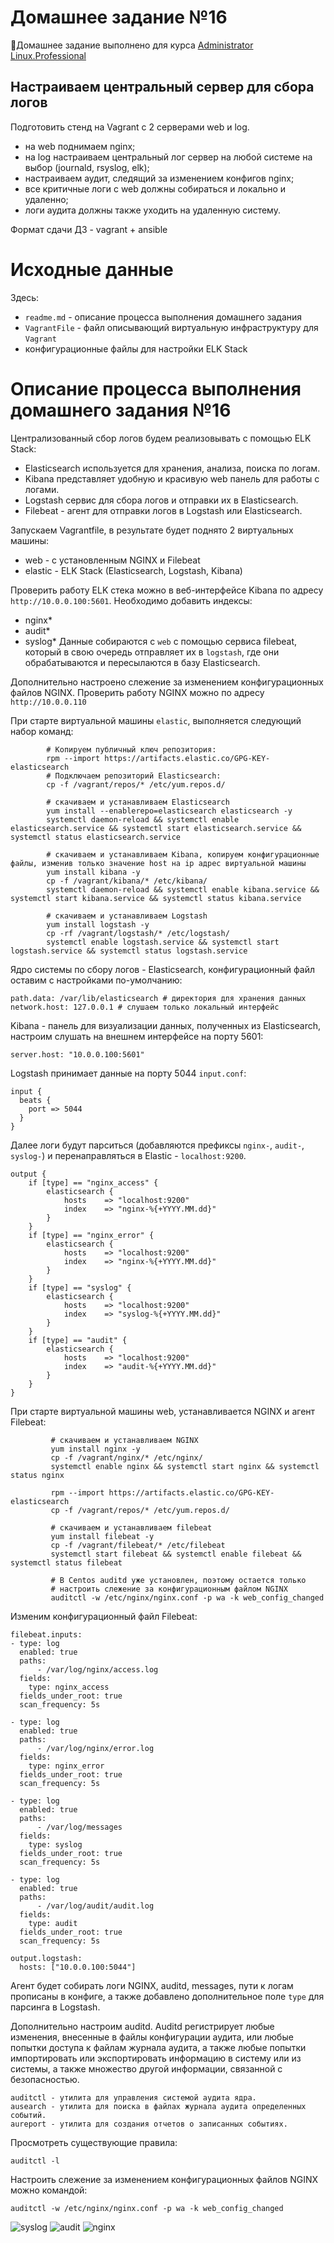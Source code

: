 # **Домашнее задание №16**

🔖Домашнее задание выполнено для курса [Administrator Linux.Professional](https://otus.ru/lessons/linux-professional/)

## **Настраиваем центральный сервер для сбора логов**
 
Подготовить стенд на Vagrant с 2 серверами web и log. 
- на web поднимаем nginx;
- на log настраиваем центральный лог сервер на любой системе на выбор (journald, rsyslog, elk);
- настраиваем аудит, следящий за изменением конфигов nginx;
- все критичные логи с web должны собираться и локально и удаленно;
- логи аудита должны также уходить на удаленную систему.

Формат сдачи ДЗ - vagrant + ansible

# **Исходные данные**

Здесь:
- `readme.md` - описание процесса выполнения домашнего задания
- `VagrantFile` - файл описывающий виртуальную инфраструктуру для `Vagrant`
- конфигурационные файлы для настройки ELK Stack

# **Описание процесса выполнения домашнего задания №16**

Централизованный сбор логов будем реализовывать с помощью ELK Stack:

- Elasticsearch используется для хранения, анализа, поиска по логам.
- Kibana представляет удобную и красивую web панель для работы с логами.
- Logstash сервис для сбора логов и отправки их в Elasticsearch. 
- Filebeat - агент для отправки логов в Logstash или Elasticsearch.

Запускаем Vagrantfile, в результате будет поднято 2 виртуальных машины: 
 - web - с установленным NGINX и Filebeat
 - elastic - ELK Stack (Elasticsearch, Logstash, Kibana)
 
 Проверить работу ELK стека можно в веб-интерфейсе Kibana по адресу `http://10.0.0.100:5601`. 
 Необходимо добавить индексы:
 - nginx*
 - audit*
 - syslog*
 Данные собираются с `web` с помощью сервиса filebeat, который в свою очередь отправляет их в `logstash`, 
 где они обрабатываются и пересылаются в базу Elasticsearch. 
 
 Дополнительно настроено слежение за изменением конфигурационных файлов NGINX. Проверить работу NGINX можно по адресу `http://10.0.0.110`
 
 При старте виртуальной машины `elastic`, выполняется следующий набор команд:
 ```
         # Копируем публичный ключ репозитория:
         rpm --import https://artifacts.elastic.co/GPG-KEY-elasticsearch
         # Подключаем репозиторий Elasticsearch:
         cp -f /vagrant/repos/* /etc/yum.repos.d/

         # скачиваем и устанавливаем Elasticsearch
         yum install --enablerepo=elasticsearch elasticsearch -y
         systemctl daemon-reload && systemctl enable elasticsearch.service && systemctl start elasticsearch.service && systemctl status elasticsearch.service

         # скачиваем и устанавливаем Kibana, копируем конфигурационные файлы, изменив только значение host на ip адрес виртуальной машины 
         yum install kibana -y
         cp -f /vagrant/kibana/* /etc/kibana/
         systemctl daemon-reload && systemctl enable kibana.service && systemctl start kibana.service && systemctl status kibana.service

         # скачиваем и устанавливаем Logstash 
         yum install logstash -y
         cp -rf /vagrant/logstash/* /etc/logstash/
         systemctl enable logstash.service && systemctl start logstash.service && systemctl status logstash.service
```
Ядро системы по сбору логов - Elasticsearch, конфигурационный файл оставим с настройками по-умолчанию:
```
path.data: /var/lib/elasticsearch # директория для хранения данных
network.host: 127.0.0.1 # слушаем только локальный интерфейс
```
Kibana - панель для визуализации данных, полученных из Elasticsearch, настроим слушать на внешнем интерфейсе на порту 5601:
```
server.host: "10.0.0.100:5601"
``` 
Logstash принимает данные на порту 5044 `input.conf`:
```
input {
  beats {
    port => 5044
  }
}
```
Далее логи будут парситься (добавляются префиксы `nginx-`, `audit-`, `syslog-`) и перенаправляться в Elastic - `localhost:9200`.
```
output {
    if [type] == "nginx_access" {
        elasticsearch {
            hosts    => "localhost:9200"
            index    => "nginx-%{+YYYY.MM.dd}"
        }
    }
    if [type] == "nginx_error" {
        elasticsearch {
            hosts    => "localhost:9200"
            index    => "nginx-%{+YYYY.MM.dd}"
        }
    }
    if [type] == "syslog" {
        elasticsearch {
            hosts    => "localhost:9200"
            index    => "syslog-%{+YYYY.MM.dd}"
        }
    }
    if [type] == "audit" {
        elasticsearch {
            hosts    => "localhost:9200"
            index    => "audit-%{+YYYY.MM.dd}"
        }
    }
}
```
При старте виртуальной машины web, устанавливается NGINX и агент Filebeat:
```
         # скачиваем и устанавливаем NGINX
	     yum install nginx -y
         cp -f /vagrant/nginx/* /etc/nginx/
	     systemctl enable nginx && systemctl start nginx && systemctl status nginx

         rpm --import https://artifacts.elastic.co/GPG-KEY-elasticsearch
         cp -f /vagrant/repos/* /etc/yum.repos.d/

         # скачиваем и устанавливаем filebeat
	     yum install filebeat -y
	     cp -f /vagrant/filebeat/* /etc/filebeat
	     systemctl start filebeat && systemctl enable filebeat && systemctl status filebeat

         # В Centos auditd уже установлен, поэтому остается только 
         # настроить слежение за конфигурационным файлом NGINX
         auditctl -w /etc/nginx/nginx.conf -p wa -k web_config_changed
```
Изменим конфигурационный файл Filebeat:
```
filebeat.inputs:
- type: log
  enabled: true
  paths:
      - /var/log/nginx/access.log
  fields:
    type: nginx_access
  fields_under_root: true
  scan_frequency: 5s

- type: log
  enabled: true
  paths:
      - /var/log/nginx/error.log
  fields:
    type: nginx_error
  fields_under_root: true
  scan_frequency: 5s

- type: log
  enabled: true
  paths:
      - /var/log/messages
  fields:
    type: syslog
  fields_under_root: true
  scan_frequency: 5s

- type: log
  enabled: true
  paths:
      - /var/log/audit/audit.log
  fields:
    type: audit
  fields_under_root: true
  scan_frequency: 5s

output.logstash:
  hosts: ["10.0.0.100:5044"]
```
Агент будет собирать логи NGINX, auditd, messages, пути к логам прописаны в конфиге, 
а также добавлено дополнительное поле `type` для парсинга в Logstash. 

Дополнительно настроим auditd.
Auditd регистрирует любые изменения, внесенные в файлы конфигурации аудита, 
или любые попытки доступа к файлам журнала аудита, а также любые попытки 
импортировать или экспортировать информацию в систему или из системы, 
а также множество другой информации, связанной с безопасностью.
```
auditctl - утилита для управления системой аудита ядра.
ausearch - утилита для поиска в файлах журнала аудита определенных событий.
aureport - утилита для создания отчетов о записанных событиях.
```
Просмотреть существующие правила:
```
auditctl -l
```
Настроить слежение за изменением конфигурационных файлов NGINX можно командой:
```
auditctl -w /etc/nginx/nginx.conf -p wa -k web_config_changed
```
![syslog](https://github.com/MsyuLuch/LinuxProfessional/blob/main/homework-16/images/syslog.jpg)
![audit](https://github.com/MsyuLuch/LinuxProfessional/blob/main/homework-16/images/audit.jpg)
![nginx](https://github.com/MsyuLuch/LinuxProfessional/blob/main/homework-16/images/nginx-log.jpg)
